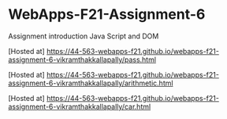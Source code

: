# WebApps-F21-Assignment-6
Assignment introduction Java Script and DOM

[Hosted at] https://44-563-webapps-f21.github.io/webapps-f21-assignment-6-vikramthakkallapally/pass.html

[Hosted at] https://44-563-webapps-f21.github.io/webapps-f21-assignment-6-vikramthakkallapally/arithmetic.html

[Hosted at] https://44-563-webapps-f21.github.io/webapps-f21-assignment-6-vikramthakkallapally/car.html
